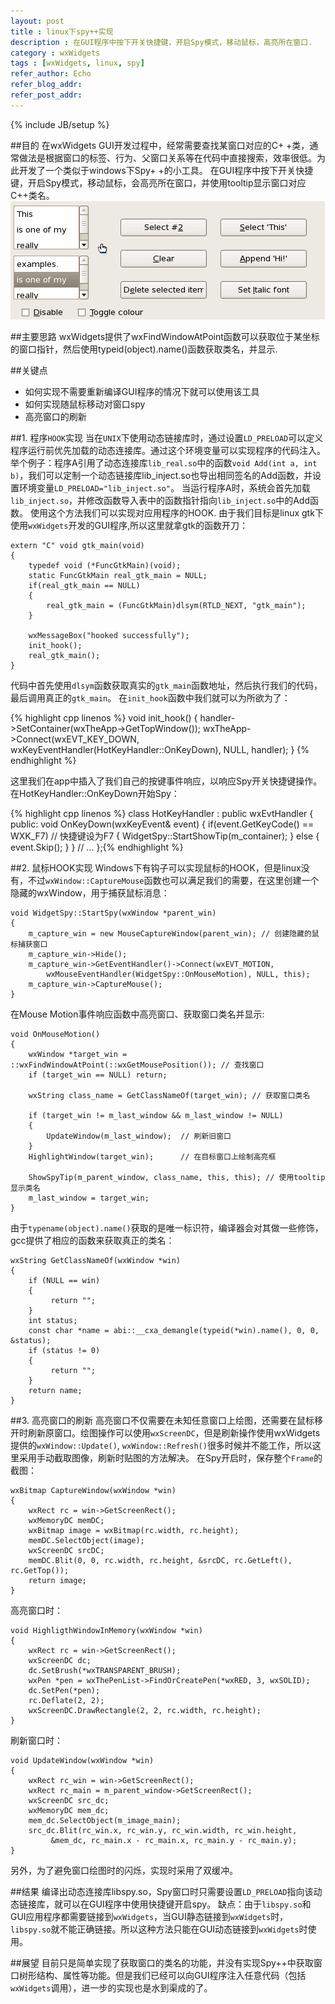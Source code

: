 ```yaml
---
layout: post
title : linux下spy++实现
description : 在GUI程序中按下开关快捷键，开启Spy模式，移动鼠标，高亮所在窗口.
category : wxWidgets
tags : [wxWidgets, linux, spy]
refer_author: Echo
refer_blog_addr: 
refer_post_addr: 
---
```

{% include JB/setup %}


##目的
在wxWidgets GUI开发过程中，经常需要查找某窗口对应的C+ +类，通常做法是根据窗口的标签、行为、父窗口关系等在代码中直接搜索，效率很低。为此开发了一个类似于windows下Spy+ +的小工具。
在GUI程序中按下开关快捷键，开启Spy模式，移动鼠标，会高亮所在窗口，并使用tooltip显示窗口对应C++类名。
![wxEventTableEntry](/assets/image/linuxspy.gif)

##主要思路
wxWidgets提供了wxFindWindowAtPoint函数可以获取位于某坐标的窗口指针，然后使用typeid(object).name()函数获取类名，并显示.

##关键点

* 如何实现不需要重新编译GUI程序的情况下就可以使用该工具  
* 如何实现随鼠标移动对窗口spy  
* 高亮窗口的刷新

##1. 程序`HOOK`实现
当在`UNIX`下使用动态链接库时，通过设置`LD_PRELOAD`可以定义程序运行前优先加载的动态连接库。通过这个环境变量可以实现程序的代码注入。
举个例子：程序A引用了动态连接库`lib_real.so`中的函数`void Add(int a, int b)`，我们可以定制一个动态链接库lib_inject.so也导出相同签名的Add函数，并设置环境变量`LD_PRELOAD="lib_inject.so"`。
当运行程序A时，系统会首先加载`lib_inject.so`，并修改函数导入表中的函数指针指向`lib_inject.so`中的Add函数。
使用这个方法我们可以实现对应用程序的HOOK.
由于我们目标是linux gtk下使用`wxWidgets`开发的GUI程序,所以这里就拿gtk的函数开刀：


    extern "C" void gtk_main(void)
    {
        typedef void (*FuncGtkMain)(void);
        static FuncGtkMain real_gtk_main = NULL;
        if(real_gtk_main == NULL)
        {
            real_gtk_main = (FuncGtkMain)dlsym(RTLD_NEXT, "gtk_main");
        }

        wxMessageBox("hooked successfully");
        init_hook();
        real_gtk_main();
    }


代码中首先使用`dlsym`函数获取真实的`gtk_main`函数地址，然后执行我们的代码，最后调用真正的`gtk_main`。 
在`init_hook`函数中我们就可以为所欲为了：

{% highlight cpp linenos %}
void init_hook()
{
    handler->SetContainer(wxTheApp->GetTopWindow());
    wxTheApp->Connect(wxEVT_KEY_DOWN, wxKeyEventHandler(HotKeyHandler::OnKeyDown), NULL, 		handler);
}
{% endhighlight %}

这里我们在app中插入了我们自己的按键事件响应，以响应Spy开关快捷键操作。在HotKeyHandler::OnKeyDown开始Spy：

{% highlight cpp linenos %}
class HotKeyHandler : public wxEvtHandler
{
public:
    void OnKeyDown(wxKeyEvent& event)
    {
       	if(event.GetKeyCode() == WXK_F7) // 快捷键设为F7
       	{
           	WidgetSpy::StartShowTip(m_container);
       	}
       	else
       	{
           	event.Skip();
       	}
    }
    // ...
};{% endhighlight %}

##2. 鼠标HOOK实现
Windows下有钩子可以实现鼠标的HOOK，但是linux没有，不过`wxWindow::CaptureMouse`函数也可以满足我们的需要，在这里创建一个隐藏的wxWindow，用于捕获鼠标消息：

    void WidgetSpy::StartSpy(wxWindow *parent_win)
    {
        m_capture_win = new MouseCaptureWindow(parent_win); // 创建隐藏的鼠标捕获窗口
        m_capture_win->Hide();
        m_capture_win->GetEventHandler()->Connect(wxEVT_MOTION,
            wxMouseEventHandler(WidgetSpy::OnMouseMotion), NULL, this);
        m_capture_win->CaptureMouse();
    }

在Mouse Motion事件响应函数中高亮窗口、获取窗口类名并显示:
	
    void OnMouseMotion()
    {
        wxWindow *target_win = ::wxFindWindowAtPoint(::wxGetMousePosition()); // 查找窗口
        if (target_win == NULL) return;

        wxString class_name = GetClassNameOf(target_win); // 获取窗口类名

        if (target_win != m_last_window && m_last_window != NULL)
        {
            UpdateWindow(m_last_window);  // 刷新旧窗口
        }
        HighlightWindow(target_win);      // 在目标窗口上绘制高亮框

        ShowSpyTip(m_parent_window, class_name, this, this); // 使用tooltip显示类名
        m_last_window = target_win;
    }

由于`typename(object).name()`获取的是唯一标识符，编译器会对其做一些修饰，gcc提供了相应的函数来获取真正的类名：

    wxString GetClassNameOf(wxWindow *win)
    {
        if (NULL == win)
        {
        	 return "";
        }
        int status;
        const char *name = abi::__cxa_demangle(typeid(*win).name(), 0, 0, &status);
        if (status != 0)
        {
    	     return "";
        }
        return name;
    }

##3. 高亮窗口的刷新
高亮窗口不仅需要在未知任意窗口上绘图，还需要在鼠标移开时刷新原窗口。绘图操作可以使用`wxScreenDC`，但是刷新操作使用wxWidgets提供的`wxWindow::Update()`, `wxWindow::Refresh()`很多时候并不能工作，所以这里采用手动截取图像，刷新时贴图的方法解决。
在Spy开启时，保存整个`Frame`的截图：

    wxBitmap CaptureWindow(wxWindow *win)
    {
        wxRect rc = win->GetScreenRect();
        wxMemoryDC memDC;
        wxBitmap image = wxBitmap(rc.width, rc.height);
        memDC.SelectObject(image);
        wxScreenDC srcDC;
        memDC.Blit(0, 0, rc.width, rc.height, &srcDC, rc.GetLeft(), rc.GetTop());
        return image;
    }

高亮窗口时：

    void HighligthWindowInMemory(wxWindow *win)
    {
   	    wxRect rc = win->GetScreenRect();
   	    wxScreenDC dc;
   	    dc.SetBrush(*wxTRANSPARENT_BRUSH);
   	    wxPen *pen = wxThePenList->FindOrCreatePen(*wxRED, 3, wxSOLID);
   	    dc.SetPen(*pen);
   	    rc.Deflate(2, 2);
   	    wxScreenDC.DrawRectangle(2, 2, rc.width, rc.height);
    }

刷新窗口时：

    void UpdateWindow(wxWindow *win)
    {
   	    wxRect rc_win = win->GetScreenRect();
   	    wxRect rc_main = m_parent_window->GetScreenRect();
   	    wxScreenDC src_dc;
   	    wxMemoryDC mem_dc;
   	    mem_dc.SelectObject(m_image_main);
   	    src_dc.Blit(rc_win.x, rc_win.y, rc_win.width, rc_win.height,
       		 &mem_dc, rc_main.x - rc_main.x, rc_main.y - rc_main.y);
    }

另外，为了避免窗口绘图时的闪烁，实现时采用了双缓冲。


##结果
编译出动态连接库libspy.so，Spy窗口时只需要设置`LD_PRELOAD`指向该动态链接库，就可以在GUI程序中使用快捷键开启spy。
缺点：由于`libspy.so`和GUI应用程序都需要链接到`wxWidgets`，当GUI静态链接到`wxWidgets`时，`libspy.so`就不能正确链接。所以这种方法只能在GUI动态链接到`wxWidgets`时使用。


##展望
目前只是简单实现了获取窗口的类名的功能，并没有实现Spy++中获取窗口树形结构、属性等功能。但是我们已经可以向GUI程序注入任意代码（包括`wxWidgets`调用），进一步的实现也是水到渠成的了。
